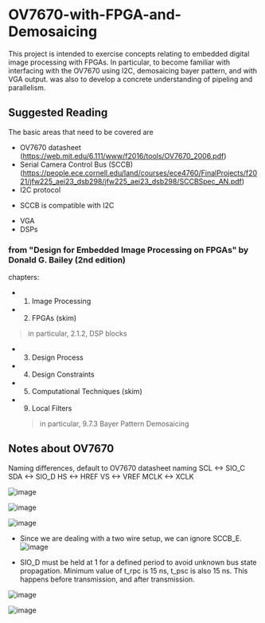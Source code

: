 # OV7670-with-FPGA-and-Demosaicing
This project is intended to exercise concepts relating to embedded digital image processing with FPGAs. 
In particular, to become familiar with interfacing with the OV7670 using I2C, demosaicing bayer pattern, and with VGA output.
was also to develop a concrete understanding of pipeling and parallelism.

## Suggested Reading 
The basic areas that need to be covered are
- OV7670 datasheet (https://web.mit.edu/6.111/www/f2016/tools/OV7670_2006.pdf)
- Serial Camera Control Bus (SCCB) (https://people.ece.cornell.edu/land/courses/ece4760/FinalProjects/f2021/jfw225_aei23_dsb298/jfw225_aei23_dsb298/SCCBSpec_AN.pdf)
- I2C protocol
* SCCB is compatible with I2C
- VGA
- DSPs

### from "Design for Embedded Image Processing on FPGAs" by Donald G. Bailey (2nd edition)
chapters:
-  1. Image Processing
-  2. FPGAs (skim)
  > in particular, 2.1.2, DSP blocks
- 3. Design Process
- 4. Design Constraints
- 5. Computational Techniques (skim)
- 9. Local Filters
  > in particular, 9.7.3 Bayer Pattern Demosaicing

## Notes about OV7670
Naming differences, default to OV7670 datasheet naming 
SCL  <-> SIO_C
SDA  <-> SIO_D
HS   <-> HREF
VS   <-> VREF
MCLK <-> XCLK

![image](https://github.com/Marc103/OV7670-with-FPGA-and-Demosaicing/assets/78170299/4ac5698e-d715-47d3-96b5-2fc17806dd0b)

![image](https://github.com/Marc103/OV7670-with-FPGA-and-Demosaicing/assets/78170299/8b75e934-baf7-4f6b-873a-75348a83a904)

![image](https://github.com/Marc103/OV7670-with-FPGA-and-Demosaicing/assets/78170299/167f923c-efac-49e7-bbf0-8b207896f98c)

- Since we are dealing with a two wire setup, we can ignore SCCB_E.
![image](https://github.com/Marc103/OV7670-with-FPGA-and-Demosaicing/assets/78170299/92f1db44-960b-4891-a891-02fa9ddd623f)

- SIO_D must be held at 1 for a defined period to avoid unknown bus state propagation. Minimum value of t_rpc is 15 ns, t_psc is
  also 15 ns. This happens before transmission, and after transmission.

![image](https://github.com/Marc103/OV7670-with-FPGA-and-Demosaicing/assets/78170299/69c84b7d-8a66-4966-9519-9c58f90043e5)

![image](https://github.com/Marc103/OV7670-with-FPGA-and-Demosaicing/assets/78170299/bdb92781-57f9-4069-b529-72a159547480)










